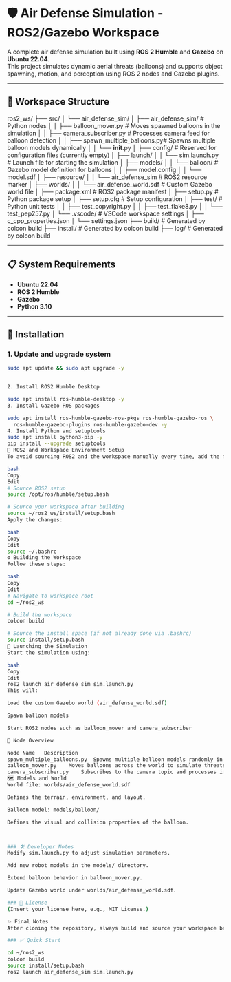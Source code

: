 # 🛡️ Air Defense Simulation - ROS2/Gazebo Workspace

A complete air defense simulation built using **ROS 2 Humble** and **Gazebo** on **Ubuntu 22.04**.  
This project simulates dynamic aerial threats (balloons) and supports object spawning, motion, and perception using ROS 2 nodes and Gazebo plugins.

---

## 📂 Workspace Structure


ros2_ws/
├── src/
│   └── air_defense_sim/
│       ├── air_defense_sim/             # Python nodes
│       │   ├── balloon_mover.py          # Moves spawned balloons in the simulation
│       │   ├── camera_subscriber.py      # Processes camera feed for balloon detection
│       │   ├── spawn_multiple_balloons.py# Spawns multiple balloon models dynamically
│       │   └── __init__.py
│       ├── config/                       # Reserved for configuration files (currently empty)
│       ├── launch/
│       │   └── sim.launch.py              # Launch file for starting the simulation
│       ├── models/
│       │   └── balloon/                   # Gazebo model definition for balloons
│       │       ├── model.config
│       │       └── model.sdf
│       ├── resource/
│       │   └── air_defense_sim            # ROS2 resource marker
│       ├── worlds/
│       │   └── air_defense_world.sdf      # Custom Gazebo world file
│       ├── package.xml                    # ROS2 package manifest
│       ├── setup.py                       # Python package setup
│       ├── setup.cfg                      # Setup configuration
│       ├── test/                          # Python unit tests
│       │   ├── test_copyright.py
│       │   ├── test_flake8.py
│       │   └── test_pep257.py
│       └── .vscode/                       # VSCode workspace settings
│           ├── c_cpp_properties.json
│           └── settings.json
├── build/                                 # Generated by colcon build
├── install/                               # Generated by colcon build
├── log/                                   # Generated by colcon build


---

## 📋 System Requirements

- **Ubuntu 22.04**
- **ROS 2 Humble**
- **Gazebo**
- **Python 3.10**

---

## 🔧 Installation

### 1. Update and upgrade system

```bash
sudo apt update && sudo apt upgrade -y


2. Install ROS2 Humble Desktop

sudo apt install ros-humble-desktop -y
3. Install Gazebo ROS packages

sudo apt install ros-humble-gazebo-ros-pkgs ros-humble-gazebo-ros \
  ros-humble-gazebo-plugins ros-humble-gazebo-dev -y
4. Install Python and setuptools
sudo apt install python3-pip -y
pip install --upgrade setuptools
🔄 ROS2 and Workspace Environment Setup
To avoid sourcing ROS2 and the workspace manually every time, add the following lines to your ~/.bashrc:

bash
Copy
Edit
# Source ROS2 setup
source /opt/ros/humble/setup.bash

# Source your workspace after building
source ~/ros2_ws/install/setup.bash
Apply the changes:

bash
Copy
Edit
source ~/.bashrc
⚙️ Building the Workspace
Follow these steps:

bash
Copy
Edit
# Navigate to workspace root
cd ~/ros2_ws

# Build the workspace
colcon build

# Source the install space (if not already done via .bashrc)
source install/setup.bash
🚀 Launching the Simulation
Start the simulation using:

bash
Copy
Edit
ros2 launch air_defense_sim sim.launch.py
This will:

Load the custom Gazebo world (air_defense_world.sdf)

Spawn balloon models

Start ROS2 nodes such as balloon_mover and camera_subscriber

🧩 Node Overview

Node Name	Description
spawn_multiple_balloons.py	Spawns multiple balloon models randomly in Gazebo
balloon_mover.py	Moves balloons across the world to simulate threats
camera_subscriber.py	Subscribes to the camera topic and processes images
🗺️ Models and World
World file: worlds/air_defense_world.sdf

Defines the terrain, environment, and layout.

Balloon model: models/balloon/

Defines the visual and collision properties of the balloon.



### 🛠️ Developer Notes
Modify sim.launch.py to adjust simulation parameters.

Add new robot models in the models/ directory.

Extend balloon behavior in balloon_mover.py.

Update Gazebo world under worlds/air_defense_world.sdf.

### 📜 License
(Insert your license here, e.g., MIT License.)

✨ Final Notes
After cloning the repository, always build and source your workspace before running the simulation!

### ✅ Quick Start

cd ~/ros2_ws
colcon build
source install/setup.bash
ros2 launch air_defense_sim sim.launch.py

